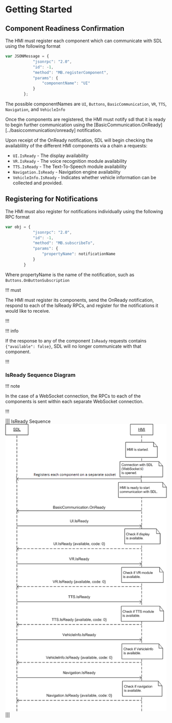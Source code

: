 # Getting Started

## Component Readiness Confirmation

The HMI must register each component which can communicate with SDL using the following format

```javascript
var JSONMessage = {
            "jsonrpc": "2.0",
            "id": -1,
            "method": "MB.registerComponent",
            "params": {
                "componentName": "UI"
            }
        };
```

The possible componentNames are `UI`, `Buttons`, `BasicCommunication`, `VR`, `TTS`, `Navigation`, and `VehicleInfo`

Once the components are registered, the HMI must notify sdl that it is ready to begin further communication using the [BasicCommunication.OnReady][../basiccommunication/onready] notification.

Upon receipt of the OnReady notification, SDL will begin checking the availablility of the different HMI components via a chain a requests:

  * `UI.IsReady` - The display availability
  * `VR.IsReady` - The voice recognition module availability
  * `TTS.IsReady` - The Text-To-Speech module availability
  * `Navigation.IsReady` - Navigation engine availability
  * `VehicleInfo.IsReady` - Indicates whether vehicle information can be collected and provided.
 
## Registering for Notifications
The HMI must also register for notifications individually using the following RPC format

```javascript
var obj = {
            "jsonrpc": "2.0",
            "id": -1,
            "method": "MB.subscribeTo",
            "params": {
                "propertyName": notificationName
            }
        }
```

Where propertyName is the name of the notification, such as `Buttons.OnButtonSubscription`

!!! must

The HMI must register its components, send the OnReady notification, respond to each of the IsReady RPCs, and register for the notifications it would like to receive.

!!!

!!! info

If the response to any of the component `IsReady` requests contains `{"available": false}`, SDL will no longer communicate with that component.

!!!


### IsReady Sequence Diagram

!!! note

In the case of a WebSocket connection, the RPCs to each of the components is sent within each separate WebSocket connection.

!!!

|||
IsReady Sequence
![IsReady Sequence](./assets/IsReadySequence.png)
|||
